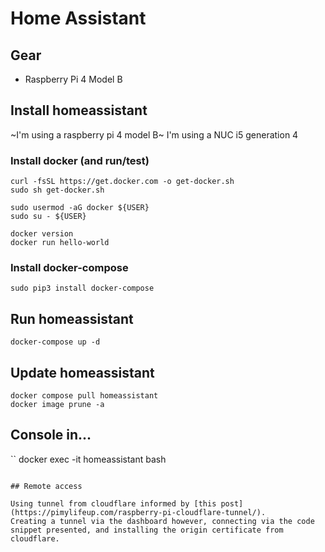 # Home Assistant

## Gear
- Raspberry Pi 4 Model B

## Install homeassistant

~I'm using a raspberry pi 4 model B~
I'm using a NUC i5 generation 4

### Install docker (and run/test)

```
curl -fsSL https://get.docker.com -o get-docker.sh
sudo sh get-docker.sh

sudo usermod -aG docker ${USER}
sudo su - ${USER}

docker version
docker run hello-world
```

### Install docker-compose

```
sudo pip3 install docker-compose
```

## Run homeassistant

```
docker-compose up -d
```

## Update homeassistant

```
docker compose pull homeassistant
docker image prune -a
```

## Console in...

``
docker exec -it  homeassistant bash
```

## Remote access

Using tunnel from cloudflare informed by [this post](https://pimylifeup.com/raspberry-pi-cloudflare-tunnel/).
Creating a tunnel via the dashboard however, connecting via the code snippet presented, and installing the origin certificate from cloudflare.

